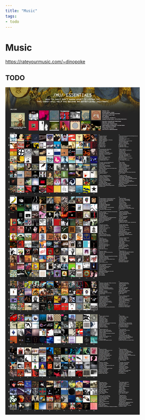 ```yaml
---
title: "Music"
tags:
- todo
---
```

# Music

https://rateyourmusic.com/~dinopoke

## TODO  

![](https://raw.githubusercontent.com/dinopoke/obsidian-vault/main/Attachments/mu%20Essentials.jpg)